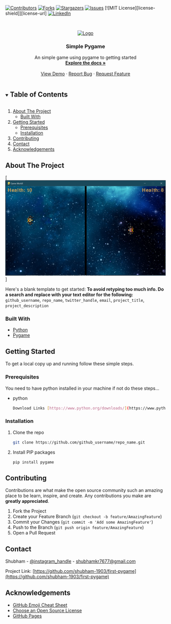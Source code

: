 <!--
*** Thanks for checking out the Best-README-Template. If you have a suggestion
*** that would make this better, please fork the first-pygame and create a pull request
*** or simply open an issue with the tag "enhancement".
*** Thanks again! Now go create something AMAZING! :D
***
***
***
*** To avoid retyping too much info. Do a search and replace for the following:
*** github_username, repo_name, twitter_handle, email, project_title, project_description
-->



<!-- PROJECT SHIELDS -->
<!--
*** I'm using markdown "reference style" links for readability.
*** Reference links are enclosed in brackets [ ] instead of parentheses ( ).
*** See the bottom of this document for the declaration of the reference variables
*** for contributors-url, forks-url, etc. This is an optional, concise syntax you may use.
*** https://www.markdownguide.org/basic-syntax/#reference-style-links
-->
[![Contributors][contributors-shield]][contributors-url]
[![Forks][forks-shield]][forks-url]
[![Stargazers][stars-shield]][stars-url]
[![Issues][issues-shield]][issues-url]
[![MIT License][license-shield]][license-url]
[![LinkedIn][linkedin-shield]][linkedin-url]



<!-- PROJECT LOGO -->
<br />
<p align="center">
  <a href="https://github.com/shubham-1903/first-pygame">
    <img src="images/logo.png" alt="Logo" width="80" height="80">
  </a>

  <h3 align="center">Simple Pygame</h3>

  <p align="center">
    An simple game using pygame to getting started
    <br />
    <a href="https://github.com/shubham-1903/first-pygame"><strong>Explore the docs »</strong></a>
    <br />
    <br />
    <a href="https://github.com/shubham-1903/first-pygame">View Demo</a>
    ·
    <a href="https://github.com/shubham-1903/first-pygame/issues">Report Bug</a>
    ·
    <a href="https://github.com/shubham-1903/first-pygame/issues">Request Feature</a>
  </p>
</p>



<!-- TABLE OF CONTENTS -->
<details open="open">
  <summary><h2 style="display: inline-block">Table of Contents</h2></summary>
  <ol>
    <li>
      <a href="#about-the-project">About The Project</a>
      <ul>
        <li><a href="#built-with">Built With</a></li>
      </ul>
    </li>
    <li>
      <a href="#getting-started">Getting Started</a>
      <ul>
        <li><a href="#prerequisites">Prerequisites</a></li>
        <li><a href="#installation">Installation</a></li>
      </ul>
    </li>
    <!-- <li><a href="#usage">Usage</a></li> -->
    <!-- <li><a href="#roadmap">Roadmap</a></li> -->
    <li><a href="#contributing">Contributing</a></li>
    <!-- <li><a href="#license">License</a></li> -->
    <li><a href="#contact">Contact</a></li>
    <li><a href="#acknowledgements">Acknowledgements</a></li>
  </ol>
</details>



<!-- ABOUT THE PROJECT -->
## About The Project

[![Pygame][product-screenshot]]

Here's a blank template to get started:
**To avoid retyping too much info. Do a search and replace with your text editor for the following:**
`github_username`, `repo_name`, `twitter_handle`, `email`, `project_title`, `project_description`


### Built With

* [Python](https://www.python.org/doc/)
* [Pygame](https://pypi.org/project/pygame/)



<!-- GETTING STARTED -->
## Getting Started

To get a local copy up and running follow these simple steps.

### Prerequisites

You need to have python installed in your machine
if not do these steps...
* python
  ```sh
  Download Links [https://www.python.org/downloads/](https://www.python.org/downloads/)
  ```


### Installation

1. Clone the repo
   ```sh
   git clone https://github.com/github_username/repo_name.git
   ```
2. Install PIP packages
   ```sh
   pip install pygame
   ```



<!-- USAGE EXAMPLES -->
<!-- ## Usage

Use this space to show useful examples of how a project can be used. Additional screenshots, code examples and demos work well in this space. You may also link to more resources.

_For more examples, please refer to the [Documentation](https://example.com)_ -->



<!-- ROADMAP -->
<!-- ## Roadmap

See the [open issues](https://github.com/github_username/repo_name/issues) for a list of proposed features (and known issues). -->



<!-- CONTRIBUTING -->
## Contributing

Contributions are what make the open source community such an amazing place to be learn, inspire, and create. Any contributions you make are **greatly appreciated**.

1. Fork the Project
2. Create your Feature Branch (`git checkout -b feature/AmazingFeature`)
3. Commit your Changes (`git commit -m 'Add some AmazingFeature'`)
4. Push to the Branch (`git push origin feature/AmazingFeature`)
5. Open a Pull Request



<!-- LICENSE -->
<!-- ## License

Distributed under the MIT License. See `LICENSE` for more information. -->



<!-- CONTACT -->
## Contact

Shubham - [@instagram_handle](https://www.instagram.com/shubhamkumar1958/) - shubhamkr7677@gmail.com

Project Link: [https://github.com/shubham-1903/first-pygame](https://github.com/shubham-1903/first-pygame)



<!-- ACKNOWLEDGEMENTS -->
## Acknowledgements

* [GitHub Emoji Cheat Sheet](https://www.webpagefx.com/tools/emoji-cheat-sheet)
* [Choose an Open Source License](https://choosealicense.com)
* [GitHub Pages](https://pages.github.com)





<!-- MARKDOWN LINKS & IMAGES -->
<!-- https://www.markdownguide.org/basic-syntax/#reference-style-links -->
[contributors-shield]: https://img.shields.io/github/contributors/github_username/first-pygame.svg?style=for-the-badge
[contributors-url]: https://github.com/shubham-1903/first-pygame/graphs/contributors
[forks-shield]: https://img.shields.io/github/forks/shubham-1903/first-pygame.svg?style=for-the-badge
[forks-url]: https://github.com/shubham-1903/first-pygame/network/members
[stars-shield]: https://img.shields.io/github/stars/shubham-1903/first-pygame.svg?style=for-the-badge
[stars-url]: https://github.com/github_username/first-pygame/stargazers
[issues-shield]: https://img.shields.io/github/issues/shubham-1903/first-pygame.svg?style=for-the-badge
[issues-url]: https://github.com/shubham-1903/first-pygame/issues
<!-- [license-shield]: https://img.shields.io/github/license/shubham-1903/first-pygame.svg?style=for-the-badge
[license-url]: https://github.com/shubham-1903/first-pygame/blob/master/LICENSE.txt -->
[linkedin-shield]: https://img.shields.io/badge/-LinkedIn-black.svg?style=for-the-badge&logo=linkedin&colorB=555
[linkedin-url]: https://www.linkedin.com/in/shubham-kumar-13a9051a9/

<!-- MARKDOWN LINKS & IMAGES -->
[product-screenshot]: Assets/pygame.PNG
